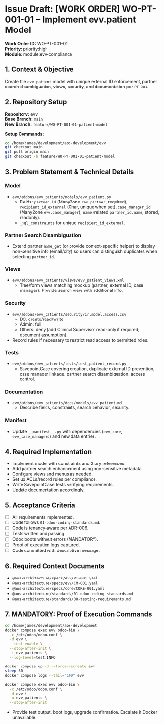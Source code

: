 # Issue Draft: [WORK ORDER] WO-PT-001-01 – Implement evv.patient Model

**Work Order ID:** WO-PT-001-01  
**Priority:** priority:high  
**Module:** module:evv-compliance

## 1. Context & Objective

Create the `evv.patient` model with unique external ID enforcement, partner search disambiguation, views, security, and documentation per `PT-001`.

## 2. Repository Setup

**Repository:** evv  
**Base Branch:** `main`  
**New Branch:** `feature/WO-PT-001-01-patient-model`

**Setup Commands:**
```bash
cd /home/james/development/aos-development/evv
git checkout main
git pull origin main
git checkout -b feature/WO-PT-001-01-patient-model
```

## 3. Problem Statement & Technical Details

### Model
- `evv/addons/evv_patients/models/evv_patient.py`
  - Fields: `partner_id` (Many2one `res.partner`, required), `recipient_id_external` (Char, unique when set), `case_manager_id` (Many2one `evv.case_manager`), `name` (related `partner_id.name`, stored, readonly).
  - `_sql_constraints` for unique `recipient_id_external`.

### Partner Search Disambiguation
- Extend partner `name_get` (or provide context-specific helper) to display non-sensitive info (email/city) so users can distinguish duplicates when selecting `partner_id`.

### Views
- `evv/addons/evv_patients/views/evv_patient_views.xml`
  - Tree/form views matching mockup (partner, external ID, case manager). Provide search view with additional info.

### Security
- `evv/addons/evv_patients/security/ir.model.access.csv`
  - DC: create/read/write
  - Admin: full
  - Others: deny (add Clinical Supervisor read-only if required; document assumption).
- Record rules if necessary to restrict read access to permitted roles.

### Tests
- `evv/addons/evv_patients/tests/test_patient_record.py`
  - SavepointCase covering creation, duplicate external ID prevention, case manager linkage, partner search disambiguation, access control.

### Documentation
- `evv/addons/evv_patients/docs/models/evv_patient.md`
  - Describe fields, constraints, search behavior, security.

### Manifest
- Update `__manifest__.py` with dependencies (`evv_core`, `evv_case_managers`) and new data entries.

## 4. Required Implementation

- Implement model with constraints and Story references.
- Add partner search enhancement using non-sensitive metadata.
- Configure views and menus as needed.
- Set up ACLs/record rules per compliance.
- Write SavepointCase tests verifying requirements.
- Update documentation accordingly.

## 5. Acceptance Criteria

- [ ] All requirements implemented.  
- [ ] Code follows `01-odoo-coding-standards.md`.  
- [ ] Code is tenancy-aware per ADR-006.  
- [ ] Tests written and passing.  
- [ ] Odoo boots without errors (MANDATORY).  
- [ ] Proof of execution logs captured.  
- [ ] Code committed with descriptive message.

## 6. Required Context Documents

- `@aos-architecture/specs/evv/PT-001.yaml`
- `@aos-architecture/specs/evv/CM-001.yaml`
- `@aos-architecture/specs/core/CORE-001.yaml`
- `@aos-architecture/standards/01-odoo-coding-standards.md`
- `@aos-architecture/standards/08-testing-requirements.md`

## 7. MANDATORY: Proof of Execution Commands

```bash
cd /home/james/development/aos-development
docker compose exec evv odoo-bin \
  -c /etc/odoo/odoo.conf \
  -d evv \
  --test-enable \
  --stop-after-init \
  -i evv_patients \
  --log-level=test:INFO

docker compose up -d --force-recreate evv
sleep 30
docker compose logs --tail="100" evv

docker compose exec evv odoo-bin \
  -c /etc/odoo/odoo.conf \
  -d evv \
  -u evv_patients \
  --stop-after-init
```

- Provide test output, boot logs, upgrade confirmation. Escalate if Docker unavailable.


